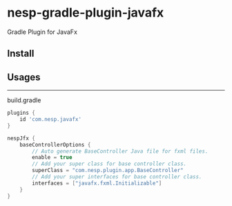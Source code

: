 # nesp-gradle-plugin-javafx

Gradle Plugin for JavaFx

## Install

## Usages

----
build.gradle

```Groovy
plugins {
    id 'com.nesp.javafx'
}

nespJfx {
    baseControllerOptions {
        // Auto generate BaseController Java file for fxml files.
        enable = true
        // Add your super class for base controller class.
        superClass = "com.nesp.plugin.app.BaseController"
        // Add your super interfaces for base controller class.
        interfaces = ["javafx.fxml.Initializable"]
    }
}
```






